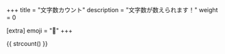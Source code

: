 +++
title = "文字数カウント"
description = "文字数が数えられます！"
weight = 0

[extra]
emoji = "🎰"
+++

{{ strcount() }}
